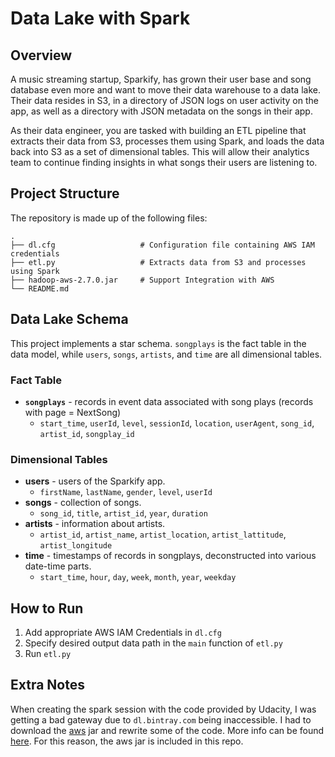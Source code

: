 # Data Lake with Spark

## Overview
A music streaming startup, Sparkify, has grown their user base and song database even more and want to move their data warehouse to a data lake. Their data resides in S3, in a directory of JSON logs on user activity on the app, as well as a directory with JSON metadata on the songs in their app.

As their data engineer, you are tasked with building an ETL pipeline that extracts their data from S3, processes them using Spark, and loads the data back into S3 as a set of dimensional tables. This will allow their analytics team to continue finding insights in what songs their users are listening to.


## Project Structure

The repository is made up of the following files:

```
.
├── dl.cfg                   # Configuration file containing AWS IAM credentials
├── etl.py                   # Extracts data from S3 and processes using Spark
├── hadoop-aws-2.7.0.jar     # Support Integration with AWS
└── README.md

```

## Data Lake Schema
This project implements a star schema. `songplays` is the fact table in the data model, while `users`, `songs`, `artists`, and `time` are all dimensional tables.

### Fact Table
* **`songplays`** - records in event data associated with song plays (records with page = NextSong)
  * `start_time`, `userId`, `level`, `sessionId`, `location`, `userAgent`, `song_id`, `artist_id`, `songplay_id`

### Dimensional Tables
* **users** - users of the Sparkify app.
  * `firstName`, `lastName`, `gender`, `level`, `userId`
* **songs** - collection of songs.
  * `song_id`, `title`, `artist_id`, `year`, `duration` 
* **artists** - information about artists.
  * `artist_id`, `artist_name`, `artist_location`, `artist_lattitude`, `artist_longitude`
* **time** - timestamps of records in songplays, deconstructed into various date-time parts.
  * `start_time`, `hour`, `day`, `week`, `month`, `year`, `weekday`


## How to Run
1. Add appropriate AWS IAM Credentials in `dl.cfg`
2. Specify desired output data path in the `main` function of `etl.py`
3. Run `etl.py`

## Extra Notes
When creating the spark session with the code provided by Udacity, I was getting a bad gateway due to `dl.bintray.com` being inaccessible. I had to download the  [aws](https://mvnrepository.com/artifact/org.apache.hadoop/hadoop-aws/2.7.0) jar and rewrite some of the code. More info can be found [here](https://knowledge.udacity.com/questions/886926). For this reason, the aws jar is included in this repo.